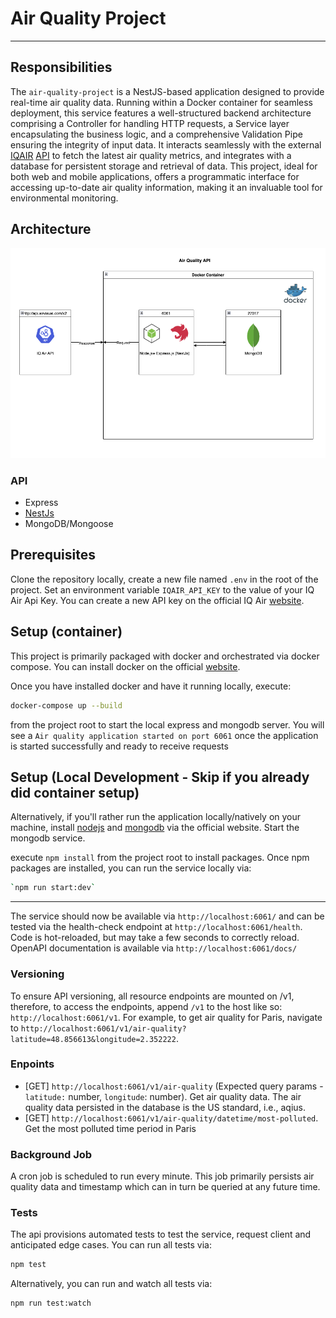 # Air Quality Project

---

## Responsibilities

The `air-quality-project` is a NestJS-based application designed to provide real-time air quality data. Running within a Docker container for seamless deployment, this service features a well-structured backend architecture comprising a Controller for handling HTTP requests, a Service layer encapsulating the business logic, and a comprehensive Validation Pipe ensuring the integrity of input data. It interacts seamlessly with the external [IQAIR](https://www.iqair.com/fr/commercial/air-quality-monitors/airvisual-platform/api) [API](https://api-docs.iqair.com/) to fetch the latest air quality metrics, and integrates with a database for persistent storage and retrieval of data. This project, ideal for both web and mobile applications, offers a programmatic interface for accessing up-to-date air quality information, making it an invaluable tool for environmental monitoring.


## Architecture

![Architectural Diagram](./image.png)


### API

- Express
- [NestJs](https://nestjs.com/)
- MongoDB/Mongoose

## Prerequisites
Clone the repository locally, create a new file named `.env` in the root of the project. Set an environment variable `IQAIR_API_KEY` to the value of your IQ Air Api Key. You can create a new API key on the official IQ Air [website](https://www.iqair.com/fr/commercial/air-quality-monitors/airvisual-platform/api).


## Setup (container)

This project is primarily packaged with docker and orchestrated via docker compose. You can install docker on the official [website](https://docs.docker.com/get-docker/).

Once you have installed docker and have it running locally, execute:

```bash
docker-compose up --build
```

 from the project root to start the local express and mongodb server. You will see a `Air quality application started on port 6061` once the application is started successfully and ready to receive requests

## Setup (Local Development - Skip if you already did container setup)

Alternatively, if you'll rather run the application locally/natively on your machine, install [nodejs](https://nodejs.org/en/download) and [mongodb](https://www.mongodb.com/docs/manual/installation/) via the official website. Start the mongodb service.

execute `npm install` from the project root to install packages. Once npm packages are installed, you can run the service locally via: 

```bash
`npm run start:dev`
```

---

The service should now be available via `http://localhost:6061/` and can be tested via the health-check endpoint at `http://localhost:6061/health`. Code is hot-reloaded, but may take a few seconds to correctly reload.
OpenAPI documentation is available via `http://localhost:6061/docs/`

### Versioning

 To ensure API versioning, all resource endpoints are mounted on /v1, therefore, to access the endpoints, append `/v1` to the host like so: `http://localhost:6061/v1`. For example, to get air quality for Paris, navigate to `http://localhost:6061/v1/air-quality?latitude=48.856613&longitude=2.352222`.

### Enpoints
- [GET] `http://localhost:6061/v1/air-quality` (Expected query params - `latitude:` number, `longitude`: number). Get air quality data. The air quality data persisted in the database is the US standard, i.e., aqius.
- [GET] `http://localhost:6061/v1/air-quality/datetime/most-polluted`. Get the most polluted time period in Paris

### Background Job
A cron job is scheduled to run every minute. This job primarily persists air quality data and timestamp which can in turn be queried at any future time.

### Tests
The api provisions automated tests to test the service, request client and anticipated edge cases. You can run all tests via:

```bash
npm test
```
Alternatively, you can run and watch all tests via:
```bash
npm run test:watch
```